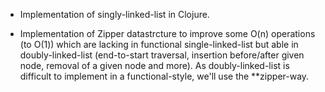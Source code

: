 * Implementation of singly-linked-list in Clojure.

* Implementation of Zipper datastrcture to improve some O(n) operations (to O(1)) which are lacking in functional single-linked-list but able in doubly-linked-list (end-to-start traversal, insertion before/after given node, removal of a given node and more). As doubly-linked-list is difficult to implement in a functional-style, we'll use the **zipper-way.

